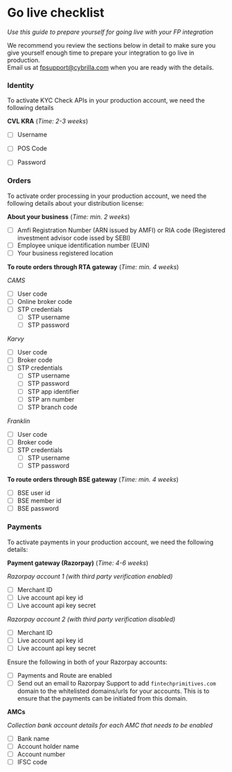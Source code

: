 # Go live checklist
*Use this guide to prepare yourself for going live with your FP integration*

We recommend you review the sections below in detail to make sure you give yourself enough time to prepare your integration to go live in production.  
Email us at [fpsupport@cybrilla.com](mailto:fpsupport@cybrilla.com) when you are ready with the details.

### Identity

To activate KYC Check APIs in your production account, we need the following details

**CVL KRA** (*Time: 2-3 weeks*)

- [ ] Username
- [ ] POS Code
- [ ] Password


### Orders

To activate order processing in your production account, we need the following details about your distribution license:

**About your business** (*Time: min. 2 weeks*)
- [ ] Amfi Registration Number (ARN issued by AMFI) or RIA code (Registered investment advisor code issed by SEBI)
- [ ] Employee unique identification number (EUIN)
- [ ] Your business registered location

**To route orders through RTA gateway** (*Time: min. 4 weeks*)

*CAMS*
- [ ] User code
- [ ] Online broker code
- [ ] STP credentials
  - [ ] STP username
  - [ ] STP password

*Karvy*
- [ ] User code
- [ ] Broker code
- [ ] STP credentials
  - [ ] STP username
  - [ ] STP password
  - [ ] STP app identifier
  - [ ] STP arn number
  - [ ] STP branch code

*Franklin*
- [ ] User code
- [ ] Broker code
- [ ] STP credentials
  - [ ] STP username
  - [ ] STP password

**To route orders through BSE gateway** (*Time: min. 4 weeks*)
- [ ] BSE user id
- [ ] BSE member id
- [ ] BSE password

### Payments

To activate payments in your production account, we need the following details:

**Payment gateway (Razorpay)** (*Time: 4-6 weeks*)

*Razorpay account 1 (with third party verification enabled)*
- [ ] Merchant ID
- [ ] Live account api key id
- [ ] Live account api key secret

*Razorpay account 2 (with third party verification disabled)*
- [ ] Merchant ID
- [ ] Live account api key id
- [ ] Live account api key secret

Ensure the following in both of your Razorpay accounts:
- [ ] Payments and Route are enabled
- [ ] Send out an email to Razorpay Support to add `fintechprimitives.com` domain to the whitelisted domains/urls for your accounts. This is to ensure that the payments can be initiated from this domain.

**AMCs**

*Collection bank account details for each AMC that needs to be enabled*
- [ ] Bank name
- [ ] Account holder name
- [ ] Account number
- [ ] IFSC code
